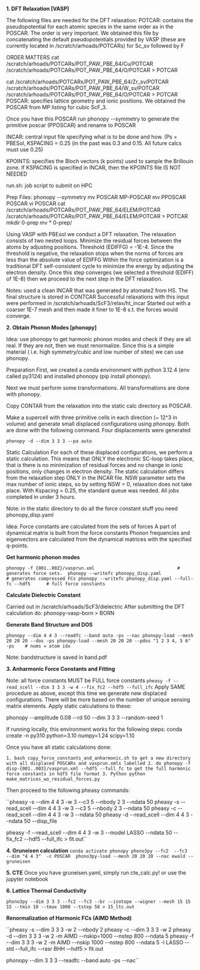 **1. DFT Relaxation [VASP]**
  
  The following files are needed for the DFT relaxation:
  POTCAR: contains the pseudopotential for each atomic species in the same order as in the POSCAR. The order is very important. We obtained this file by concatenating the default pseudopotentials provided by VASP (these are currently located in /scratch/arhoads/POTCARs) for Sc_sv followed by F 
  
  ORDER MATTERS
  cat /scratch/arhoads/POTCARs/POT_PAW_PBE_64/Cu/POTCAR /scratch/arhoads/POTCARs/POT_PAW_PBE_64/O/POTCAR > POTCAR
  
  cat /scratch/arhoads/POTCARs/POT_PAW_PBE_64/Zr_sv/POTCAR /scratch/arhoads/POTCARs/POT_PAW_PBE_64/W_sv/POTCAR  /scratch/arhoads/POTCARs/POT_PAW_PBE_64/O/POTCAR > POTCAR
  POSCAR: specifies lattice geometry and ionic positions. We obtained the POSCAR from MP listing for cubic ScF_3.
  
  Once you have this POSCAR run phonopy --symmetry  to generate the primitive poscar (PPOSCAR) and rename to POSCAR
  
  
  INCAR: central input file specifying what is to be done and how. (Ps = PBESol, KSPACING = 0.25 (in the past was 0.3 and 0.15. All future calcs must use 0.25)
  
  
  KPOINTS: specifies the Bloch vectors (k points) used to sample the Brillouin zone. If KSPACING is specified in INCAR, then the KPOINTS file IS NOT NEEDED
  
  
  run.sh: job script to submit on HPC

Prep Files:
phonopy --symmetry
mv POSCAR MP-POSCAR
mv PPOSCAR POSCAR
vi POSCAR
cat /scratch/arhoads/POTCARs/POT_PAW_PBE_64/ELEM/POTCAR /scratch/arhoads/POTCARs/POT_PAW_PBE_64/ELEM/POTCAR > POTCAR
mkdir 0-prep
mv * 0-prep/

Using VASP with PBEsol we conduct a DFT relaxation. The relaxation consists of two nested loops. 
Minimize the residual forces between the atoms by adjusting positions. Threshold (EDIFFG) = -1E-4. Since the threshold is negative, the relaxation stops when the norms of forces are less than the absolute value of EDIFFG
Within the force optimization is a traditional DFT self-consistent cycle to minimize the energy by adjusting the electron density. Once this step converges (we selected a threshold (EDIFF) of 1E-8) then we proceed to the next step in the DFT relaxation.

Notes: 
used a clean INCAR that was generated by atomate2 from HS. 
The final structure is stored in CONTCAR
Successful relaxations with this input were performed in /scratch/arhoads/ScF3/relax/ht_incar
Started out with a coarser 1E-7 mesh and then made it finer to 1E-8 s.t. the forces would converge. 

**2. Obtain Phonon Modes [phonopy]**

Idea: use phonopy to get harmonic phonon modes and check if they are all real. If they are not, then we must renormalize. Since this is a simple material ( i.e. high symmetry/cubic and low number of sites) we can use phonopy. 

Preparation
First, we created a conda environment with python 3.12.4 (env called py3124) and installed phonopy (pip install phonopy).

Next we must perform some transformations. All transformations are done with phonopy. 

Copy CONTAR from the relaxation into the static calc directory as POSCAR.

Make a supercell with three primitive cells in each direction (~ 12^3 in volume) and generate small displaced configurations using phonopy. Both are done with the following command. Four displacements were generated 

``phonopy -d --dim 3 3 3 --pa auto``

Static Calculation
For each of these displaced configurations, we perform a static calculation. This means that ONLY the electronic SC-loop takes place, that is there is no minimization of residual forces and no change in ionic positions, only changes in electron density. The static calculation differs from the relaxation step ONLY in the INCAR file. NSW parameter sets the max number of ionic steps, so by setting NSW = 0, relaxation does not take place. With Kspacing = 0.25, the standard queue was needed. All jobs completed in under 3 hours.  

Note: in the static directory to do all the force constant stuff you need phonopy_disp.yaml

Idea:
Force constants are calculated from the sets of forces
A part of dynamical matrix is built from the force constants
Phonon frequencies and eigenvectors are calculated from the dynamical matrices with the specified q-points.

**Get harmonic phonon modes**

``phonopy -f {001..002}/vasprun.xml 	                          # generates force sets. 
phonopy --writefc phonopy_disp.yaml	                          # generates compressed FCs
phonopy --writefc phonopy_disp.yaml --full-fc --hdf5      # full force constants``

**Calculate Dielectric Constant**

Carried out in /scratch/arhoads/ScF3/dielectric 
After submitting the DFT calculation do: phonopy-vasp-born > BORN

**Generate Band Structure and DOS**

``phonopy --dim 4 4 3 --readfc --band auto -ps --nac
phonopy-load --mesh 20 20 20 --dos -ps
phonopy-load --mesh 20 20 20 --pdos "1 2 3 4, 5 6" -ps    # nums = atom idx ``


Note: bandstructure is saved in band.pdf

**3. Anharmonic Force Constants and Fitting**

Note: all force constants MUST be FULL force constants
``pheasy -f --read_scell --dim 3 3 3 -w 4 --fix_fc2 --hdf5 --full_ifc``
Apply SAME procedure as above, except this time we generate new displaced configurations. There will be more based on the number of unique sensing matrix elements. Apply static calculations to these:

phonopy --amplitude 0.08 --rd 50 --dim 3 3 3 --random-seed 1    

If running locally, this environment works for the following steps:
conda create -n py310 python=3.10 numpy=1.24 scipy=1.10

Once you have all static calculations done:

``1. bash copy_force_constants_and_anharmonic.sh to get a new directory with all displaced POSCARs and vasprun.xmls labelled
2. do phonopy -f disp-{001..003}/vasprun.xml --hdf5 --full_fc to get the full harmonic force constants in hdf5 file format
3. Python python make_matrices_wo_residual_forces.py``

Then proceed to the following pheasy commands:

``pheasy -s --dim 4 4 3 -w 3 --c3 5 --nbody 2 3 --ndata 50 
pheasy -s --read_scell --dim 4 4 3 -w 3 --c3 5 --nbody 2 3 --ndata 50
pheasy -c --read_scell --dim 4 4 3 -w 3 --ndata 50
pheasy -d --read_scell --dim 4 4 3 --ndata 50 --disp_file

pheasy -f --read_scell --dim 4 4 3 -w 3 --model LASSO --ndata 50 --fix_fc2 --hdf5 --full_ifc > fit.out``

**4. Gruneisen calculation**
``conda activate phonopy
phono3py --fc2  --fc3  --dim "4 4 3"  -c POSCAR 
phono3py-load --mesh 20 20 20 --nac ewald --gruneisen``

**5. CTE**
Once you have gruneisen.yaml, simply run cte_calc.py! or use the jupyter notebook
 
**6. Lattice Thermal Conductivity**

``phono3py --dim 3 3 3 --fc2 --fc3 --br --isotope --wigner --mesh 15 15 15 --tmin 10 --tmax 1000 --tstep 58 > 15_ltc.out``

**Renormalization of Harmonic FCs (AIMD Method)**

``pheasy -s --dim 3 3 3 -w 2 --nbody 2
pheasy -c --dim 3 3 3 -w 2
pheasy -d --dim 3 3 3 -w 2 -m AIMD --nskip=1000 --nstep 800 --ndata 5
pheasy -f --dim 3 3 3 -w 2 -m AIMD --nskip 1000 --nstep 800 --ndata 5 -l LASSO --std --full_ifc --rasr BHH --hdf5 > fit.out

phonopy --dim 3 3 3 --readfc --band auto -ps --nac``
